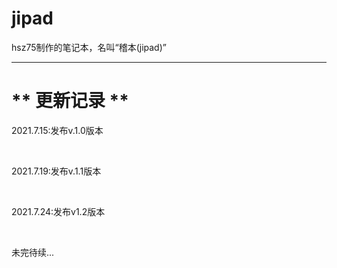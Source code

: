 # jipad
hsz75制作的笔记本，名叫“稽本(jipad)”

____

# ** 更新记录 **

2021.7.15:发布v.1.0版本

<br>

2021.7.19:发布v.1.1版本

<br>

2021.7.24:发布v1.2版本

<br>

未完待续...
